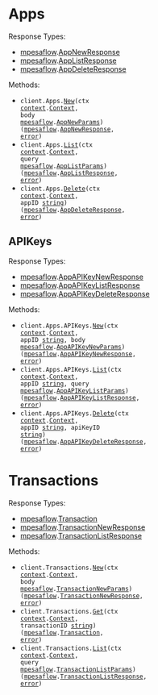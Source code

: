 # Apps

Response Types:

- <a href="https://pkg.go.dev/github.com/MpesaFlow/mpesaflow-go">mpesaflow</a>.<a href="https://pkg.go.dev/github.com/MpesaFlow/mpesaflow-go#AppNewResponse">AppNewResponse</a>
- <a href="https://pkg.go.dev/github.com/MpesaFlow/mpesaflow-go">mpesaflow</a>.<a href="https://pkg.go.dev/github.com/MpesaFlow/mpesaflow-go#AppListResponse">AppListResponse</a>
- <a href="https://pkg.go.dev/github.com/MpesaFlow/mpesaflow-go">mpesaflow</a>.<a href="https://pkg.go.dev/github.com/MpesaFlow/mpesaflow-go#AppDeleteResponse">AppDeleteResponse</a>

Methods:

- <code title="post /apps/create">client.Apps.<a href="https://pkg.go.dev/github.com/MpesaFlow/mpesaflow-go#AppService.New">New</a>(ctx <a href="https://pkg.go.dev/context">context</a>.<a href="https://pkg.go.dev/context#Context">Context</a>, body <a href="https://pkg.go.dev/github.com/MpesaFlow/mpesaflow-go">mpesaflow</a>.<a href="https://pkg.go.dev/github.com/MpesaFlow/mpesaflow-go#AppNewParams">AppNewParams</a>) (<a href="https://pkg.go.dev/github.com/MpesaFlow/mpesaflow-go">mpesaflow</a>.<a href="https://pkg.go.dev/github.com/MpesaFlow/mpesaflow-go#AppNewResponse">AppNewResponse</a>, <a href="https://pkg.go.dev/builtin#error">error</a>)</code>
- <code title="get /apps/list">client.Apps.<a href="https://pkg.go.dev/github.com/MpesaFlow/mpesaflow-go#AppService.List">List</a>(ctx <a href="https://pkg.go.dev/context">context</a>.<a href="https://pkg.go.dev/context#Context">Context</a>, query <a href="https://pkg.go.dev/github.com/MpesaFlow/mpesaflow-go">mpesaflow</a>.<a href="https://pkg.go.dev/github.com/MpesaFlow/mpesaflow-go#AppListParams">AppListParams</a>) (<a href="https://pkg.go.dev/github.com/MpesaFlow/mpesaflow-go">mpesaflow</a>.<a href="https://pkg.go.dev/github.com/MpesaFlow/mpesaflow-go#AppListResponse">AppListResponse</a>, <a href="https://pkg.go.dev/builtin#error">error</a>)</code>
- <code title="delete /apps/{appId}">client.Apps.<a href="https://pkg.go.dev/github.com/MpesaFlow/mpesaflow-go#AppService.Delete">Delete</a>(ctx <a href="https://pkg.go.dev/context">context</a>.<a href="https://pkg.go.dev/context#Context">Context</a>, appID <a href="https://pkg.go.dev/builtin#string">string</a>) (<a href="https://pkg.go.dev/github.com/MpesaFlow/mpesaflow-go">mpesaflow</a>.<a href="https://pkg.go.dev/github.com/MpesaFlow/mpesaflow-go#AppDeleteResponse">AppDeleteResponse</a>, <a href="https://pkg.go.dev/builtin#error">error</a>)</code>

## APIKeys

Response Types:

- <a href="https://pkg.go.dev/github.com/MpesaFlow/mpesaflow-go">mpesaflow</a>.<a href="https://pkg.go.dev/github.com/MpesaFlow/mpesaflow-go#AppAPIKeyNewResponse">AppAPIKeyNewResponse</a>
- <a href="https://pkg.go.dev/github.com/MpesaFlow/mpesaflow-go">mpesaflow</a>.<a href="https://pkg.go.dev/github.com/MpesaFlow/mpesaflow-go#AppAPIKeyListResponse">AppAPIKeyListResponse</a>
- <a href="https://pkg.go.dev/github.com/MpesaFlow/mpesaflow-go">mpesaflow</a>.<a href="https://pkg.go.dev/github.com/MpesaFlow/mpesaflow-go#AppAPIKeyDeleteResponse">AppAPIKeyDeleteResponse</a>

Methods:

- <code title="post /apps/{appId}/api-keys/create">client.Apps.APIKeys.<a href="https://pkg.go.dev/github.com/MpesaFlow/mpesaflow-go#AppAPIKeyService.New">New</a>(ctx <a href="https://pkg.go.dev/context">context</a>.<a href="https://pkg.go.dev/context#Context">Context</a>, appID <a href="https://pkg.go.dev/builtin#string">string</a>, body <a href="https://pkg.go.dev/github.com/MpesaFlow/mpesaflow-go">mpesaflow</a>.<a href="https://pkg.go.dev/github.com/MpesaFlow/mpesaflow-go#AppAPIKeyNewParams">AppAPIKeyNewParams</a>) (<a href="https://pkg.go.dev/github.com/MpesaFlow/mpesaflow-go">mpesaflow</a>.<a href="https://pkg.go.dev/github.com/MpesaFlow/mpesaflow-go#AppAPIKeyNewResponse">AppAPIKeyNewResponse</a>, <a href="https://pkg.go.dev/builtin#error">error</a>)</code>
- <code title="get /apps/{appId}/api-keys/list">client.Apps.APIKeys.<a href="https://pkg.go.dev/github.com/MpesaFlow/mpesaflow-go#AppAPIKeyService.List">List</a>(ctx <a href="https://pkg.go.dev/context">context</a>.<a href="https://pkg.go.dev/context#Context">Context</a>, appID <a href="https://pkg.go.dev/builtin#string">string</a>, query <a href="https://pkg.go.dev/github.com/MpesaFlow/mpesaflow-go">mpesaflow</a>.<a href="https://pkg.go.dev/github.com/MpesaFlow/mpesaflow-go#AppAPIKeyListParams">AppAPIKeyListParams</a>) (<a href="https://pkg.go.dev/github.com/MpesaFlow/mpesaflow-go">mpesaflow</a>.<a href="https://pkg.go.dev/github.com/MpesaFlow/mpesaflow-go#AppAPIKeyListResponse">AppAPIKeyListResponse</a>, <a href="https://pkg.go.dev/builtin#error">error</a>)</code>
- <code title="delete /apps/{appId}/api-keys/{apiKeyId}">client.Apps.APIKeys.<a href="https://pkg.go.dev/github.com/MpesaFlow/mpesaflow-go#AppAPIKeyService.Delete">Delete</a>(ctx <a href="https://pkg.go.dev/context">context</a>.<a href="https://pkg.go.dev/context#Context">Context</a>, appID <a href="https://pkg.go.dev/builtin#string">string</a>, apiKeyID <a href="https://pkg.go.dev/builtin#string">string</a>) (<a href="https://pkg.go.dev/github.com/MpesaFlow/mpesaflow-go">mpesaflow</a>.<a href="https://pkg.go.dev/github.com/MpesaFlow/mpesaflow-go#AppAPIKeyDeleteResponse">AppAPIKeyDeleteResponse</a>, <a href="https://pkg.go.dev/builtin#error">error</a>)</code>

# Transactions

Response Types:

- <a href="https://pkg.go.dev/github.com/MpesaFlow/mpesaflow-go">mpesaflow</a>.<a href="https://pkg.go.dev/github.com/MpesaFlow/mpesaflow-go#Transaction">Transaction</a>
- <a href="https://pkg.go.dev/github.com/MpesaFlow/mpesaflow-go">mpesaflow</a>.<a href="https://pkg.go.dev/github.com/MpesaFlow/mpesaflow-go#TransactionNewResponse">TransactionNewResponse</a>
- <a href="https://pkg.go.dev/github.com/MpesaFlow/mpesaflow-go">mpesaflow</a>.<a href="https://pkg.go.dev/github.com/MpesaFlow/mpesaflow-go#TransactionListResponse">TransactionListResponse</a>

Methods:

- <code title="post /transactions/create">client.Transactions.<a href="https://pkg.go.dev/github.com/MpesaFlow/mpesaflow-go#TransactionService.New">New</a>(ctx <a href="https://pkg.go.dev/context">context</a>.<a href="https://pkg.go.dev/context#Context">Context</a>, body <a href="https://pkg.go.dev/github.com/MpesaFlow/mpesaflow-go">mpesaflow</a>.<a href="https://pkg.go.dev/github.com/MpesaFlow/mpesaflow-go#TransactionNewParams">TransactionNewParams</a>) (<a href="https://pkg.go.dev/github.com/MpesaFlow/mpesaflow-go">mpesaflow</a>.<a href="https://pkg.go.dev/github.com/MpesaFlow/mpesaflow-go#TransactionNewResponse">TransactionNewResponse</a>, <a href="https://pkg.go.dev/builtin#error">error</a>)</code>
- <code title="get /transactions/{transactionId}">client.Transactions.<a href="https://pkg.go.dev/github.com/MpesaFlow/mpesaflow-go#TransactionService.Get">Get</a>(ctx <a href="https://pkg.go.dev/context">context</a>.<a href="https://pkg.go.dev/context#Context">Context</a>, transactionID <a href="https://pkg.go.dev/builtin#string">string</a>) (<a href="https://pkg.go.dev/github.com/MpesaFlow/mpesaflow-go">mpesaflow</a>.<a href="https://pkg.go.dev/github.com/MpesaFlow/mpesaflow-go#Transaction">Transaction</a>, <a href="https://pkg.go.dev/builtin#error">error</a>)</code>
- <code title="get /transactions/list">client.Transactions.<a href="https://pkg.go.dev/github.com/MpesaFlow/mpesaflow-go#TransactionService.List">List</a>(ctx <a href="https://pkg.go.dev/context">context</a>.<a href="https://pkg.go.dev/context#Context">Context</a>, query <a href="https://pkg.go.dev/github.com/MpesaFlow/mpesaflow-go">mpesaflow</a>.<a href="https://pkg.go.dev/github.com/MpesaFlow/mpesaflow-go#TransactionListParams">TransactionListParams</a>) (<a href="https://pkg.go.dev/github.com/MpesaFlow/mpesaflow-go">mpesaflow</a>.<a href="https://pkg.go.dev/github.com/MpesaFlow/mpesaflow-go#TransactionListResponse">TransactionListResponse</a>, <a href="https://pkg.go.dev/builtin#error">error</a>)</code>
